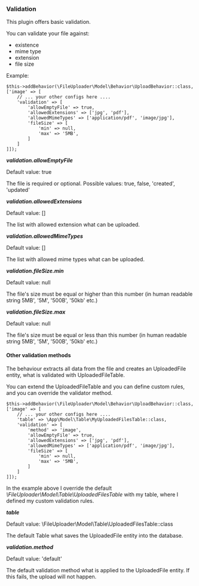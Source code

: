 ### Validation

This plugin offers basic validation.

You can validate your file against:

* existence
* mime type
* extension
* file size

Example:

```
$this->addBehavior(\FileUploader\Model\Behavior\UploadBehavior::class, ['image' => [
    // ... your other configs here ....
    'validation' => [
        'allowEmptyFile' => true,
        'allowedExtensions' => ['jpg', 'pdf'],
        'allowedMimeTypes' => ['application/pdf', 'image/jpg'],
        'fileSize' => [
            'min' => null,
            'max' => '5MB',
        ]
    ]
]]);
```

***validation.allowEmptyFile***

Default value: true

The file is required or optional. Possible values: true, false, 'created', 'updated'

***validation.allowedExtensions***

Default value: []

The list with allowed extension what can be uploaded.

***validation.allowedMimeTypes***

Default value: []

The list with allowed mime types what can be uploaded.

***validation.fileSize.min***

Default value: null

The file's size must be equal or higher than this number (in human readable string 5MB', '5M', '500B', '50kb' etc.)

***validation.fileSize.max***

Default value: null

The file's size must be equal or less than this number (in human readable string 5MB', '5M', '500B', '50kb' etc.)

#### Other validation methods

The behaviour extracts all data from the file and creates an UploadedFile entity, what is validated with
UploadedFileTable.

You can extend the UploadedFileTable and you can define custom rules, and you can override the validator method.

```
$this->addBehavior(\FileUploader\Model\Behavior\UploadBehavior::class, ['image' => [
    // ... your other configs here ....
    'table' => \App\Model\Table\MyUploadedFilesTable::class,
    'validation' => [
        'method' => 'image',
        'allowEmptyFile' => true,
        'allowedExtensions' => ['jpg', 'pdf'],
        'allowedMimeTypes' => ['application/pdf', 'image/jpg'],
        'fileSize' => [
            'min' => null,
            'max' => '5MB',
        ]
    ]
]]);
```

In the example above I override the default _\FileUploader\Model\Table\UploadedFilesTable_ with my table, where I defined
my custom validation rules.

***table***

Default value: \FileUploader\Model\Table\UploadedFilesTable::class

The default Table what saves the UploadedFile entity into the database.

***validation.method***

Default value: 'default'

The default validation method what is applied to the UploadedFile entity. If this fails, the upload will not happen.

